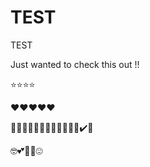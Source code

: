 # TEST

TEST

Just wanted to check this out !!

⭐️⭐️⭐️⭐️


❤️❤️❤️❤️❤️

🙋🏼‍♀️🙋🏼‍♀️🙋🏼‍♀️🙋🏼‍♀️✔️🥰

🤓💕🤪💯😍
